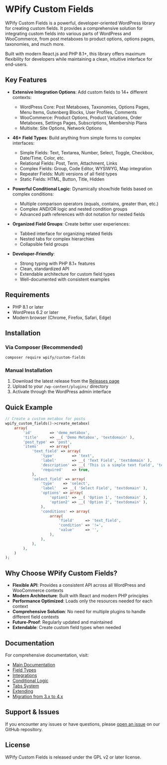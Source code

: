 # WPify Custom Fields

WPify Custom Fields is a powerful, developer-oriented WordPress library for creating custom fields. It provides a comprehensive solution for integrating custom fields into various parts of WordPress and WooCommerce, from post metaboxes to product options, options pages, taxonomies, and much more.

Built with modern React.js and PHP 8.1+, this library offers maximum flexibility for developers while maintaining a clean, intuitive interface for end-users.

## Key Features

- **Extensive Integration Options**: Add custom fields to 14+ different contexts:
  - WordPress Core: Post Metaboxes, Taxonomies, Options Pages, Menu Items, Gutenberg Blocks, User Profiles, Comments
  - WooCommerce: Product Options, Product Variations, Order Metaboxes, Settings Pages, Subscriptions, Membership Plans
  - Multisite: Site Options, Network Options

- **46+ Field Types**: Build anything from simple forms to complex interfaces:
  - Simple Fields: Text, Textarea, Number, Select, Toggle, Checkbox, Date/Time, Color, etc.
  - Relational Fields: Post, Term, Attachment, Links
  - Complex Fields: Group, Code Editor, WYSIWYG, Map integration
  - Repeater Fields: Multi versions of all field types
  - Static Fields: HTML, Button, Title, Hidden

- **Powerful Conditional Logic**: Dynamically show/hide fields based on complex conditions:
  - Multiple comparison operators (equals, contains, greater than, etc.)
  - Complex AND/OR logic and nested condition groups
  - Advanced path references with dot notation for nested fields

- **Organized Field Groups**: Create better user experiences:
  - Tabbed interface for organizing related fields
  - Nested tabs for complex hierarchies
  - Collapsible field groups

- **Developer-Friendly**:
  - Strong typing with PHP 8.1+ features
  - Clean, standardized API
  - Extendable architecture for custom field types
  - Well-documented with consistent examples

## Requirements

- PHP 8.1 or later
- WordPress 6.2 or later
- Modern browser (Chrome, Firefox, Safari, Edge)

## Installation

### Via Composer (Recommended)

```bash
composer require wpify/custom-fields
```

### Manual Installation

1. Download the latest release from the [Releases page](https://github.com/wpify/custom-fields/releases)
2. Upload to your `/wp-content/plugins/` directory
3. Activate through the WordPress admin interface

## Quick Example

```php
// Create a custom metabox for posts
wpify_custom_fields()->create_metabox(
	array(
		'id'        => 'demo_metabox',
		'title'     => __( 'Demo Metabox', 'textdomain' ),
		'post_type' => 'post',
		'items'     => array(
			'text_field' => array(
				'type'        => 'text',
				'label'       => __( 'Text Field', 'textdomain' ),
				'description' => __( 'This is a simple text field', 'textdomain' ),
				'required'    => true,
			),
			'select_field' => array(
				'type'    => 'select',
				'label'   => __( 'Select Field', 'textdomain' ),
				'options' => array(
					'option1' => __( 'Option 1', 'textdomain' ),
					'option2' => __( 'Option 2', 'textdomain' ),
				),
				'conditions' => array(
					array(
						'field'     => 'text_field',
						'condition' => '!=',
						'value'     => '',
					),
				),
			),
		),
	)
);
```

## Why Choose WPify Custom Fields?

- **Flexible API**: Provides a consistent API across all WordPress and WooCommerce contexts
- **Modern Architecture**: Built with React and modern PHP principles
- **Performance Optimized**: Loads only the resources needed for each context
- **Comprehensive Solution**: No need for multiple plugins to handle different field contexts
- **Future-Proof**: Regularly updated and maintained
- **Extendable**: Create custom field types when needed

## Documentation

For comprehensive documentation, visit:

- [Main Documentation](docs/index.md)
- [Field Types](docs/field-types.md)
- [Integrations](docs/integrations.md)
- [Conditional Logic](docs/features/conditions.md)
- [Tabs System](docs/features/tabs.md)
- [Extending](docs/features/extending.md)
- [Migration from 3.x to 4.x](docs/migration-3-to-4.md)

## Support & Issues

If you encounter any issues or have questions, please [open an issue](https://github.com/wpify/custom-fields/issues) on our GitHub repository.

## License

WPify Custom Fields is released under the GPL v2 or later license.